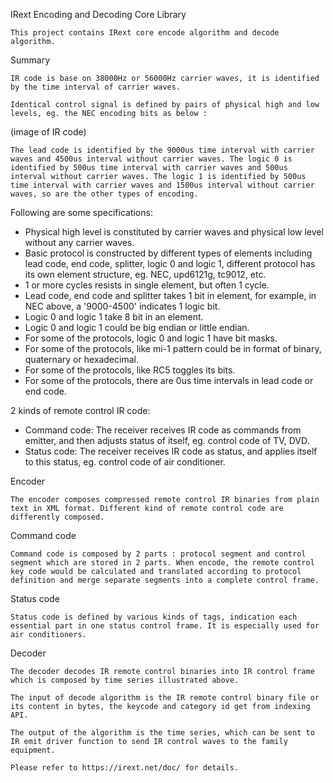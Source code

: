 IRext Encoding and Decoding Core Library

	This project contains IRext core encode algorithm and decode algorithm.

Summary

	IR code is base on 38000Hz or 56000Hz carrier waves, it is identified by the time interval of carrier waves.

	Identical control signal is defined by pairs of physical high and low levels, eg. the NEC encoding bits as below :

(image of IR code)

	The lead code is identified by the 9000us time interval with carrier waves and 4500us interval without carrier waves. The logic 0 is identified by 500us time interval with carrier waves and 500us interval without carrier waves. The logic 1 is identified by 500us time interval with carrier waves and 1500us interval without carrier waves, so are the other types of encoding.

Following are some specifications:

- Physical high level is constituted by carrier waves and physical low level without any carrier waves.
- Basic protocol is constructed by different types of elements including lead code, end code, splitter, logic 0 and logic 1, different protocol has its own element structure, eg. NEC, upd6121g, tc9012, etc.
- 1 or more cycles resists in single element, but often 1 cycle.
- Lead code, end code and splitter takes 1 bit in element, for example, in NEC above, a '9000-4500' indicates 1 logic bit.
- Logic 0 and logic 1 take 8 bit in an element.
- Logic 0 and logic 1 could be big endian or little endian.
- For some of the protocols, logic 0 and logic 1 have bit masks.
- For some of the protocols, like mi-1 pattern could be in format of binary, quaternary or hexadecimal.
- For some of the protocols, like RC5 toggles its bits.
- For some of the protocols, there are 0us time intervals in lead code or end code.

2 kinds of remote control IR code:

- Command code: The receiver receives IR code as commands from emitter, and then adjusts status of itself, eg. control code of TV, DVD.
- Status code: The receiver receives IR code as status, and applies itself to this status, eg. control code of air conditioner.

Encoder

	The encoder composes compressed remote control IR binaries from plain text in XML format. Different kind of remote control code are differently composed.

Command code

	Command code is composed by 2 parts : protocol segment and control segment which are stored in 2 parts. When encode, the remote control key code would be calculated and translated according to protocol definition and merge separate segments into a complete control frame.

Status code

	Status code is defined by various kinds of tags, indication each essential part in one status control frame. It is especially used for air conditioners.

Decoder

	The decoder decodes IR remote control binaries into IR control frame which is composed by time series illustrated above.

	The input of decode algorithm is the IR remote control binary file or its content in bytes, the keycode and category id get from indexing API. 

	The output of the algorithm is the time series, which can be sent to IR emit driver function to send IR control waves to the family equipment.

	Please refer to https://irext.net/doc/ for details.


